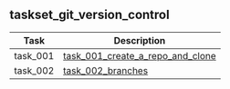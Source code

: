 ## taskset_git_version_control

| Task | Description |
| --- | --- |
| task_001 |   [task_001_create_a_repo_and_clone](home/version_control/git/taskset_git_version_control/task_001_create_a_repo_and_clone) |
| task_002 |   [task_002_branches](home/version_control/git/taskset_git_version_control/task_002_branches) |

